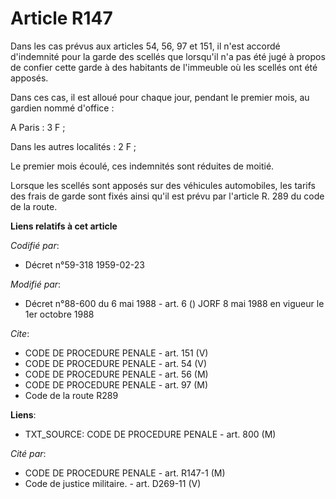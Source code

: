 # Article R147

Dans les cas prévus aux articles 54, 56, 97 et 151, il n'est accordé d'indemnité pour la garde des scellés que lorsqu'il n'a
pas été jugé à propos de confier cette garde à des habitants de l'immeuble où les scellés ont été apposés.

Dans ces cas, il est alloué pour chaque jour, pendant le premier mois, au gardien nommé d'office :

A Paris : 3 F ;

Dans les autres localités : 2 F ;

Le premier mois écoulé, ces indemnités sont réduites de moitié.

Lorsque les scellés sont apposés sur des véhicules automobiles, les tarifs des frais de garde sont fixés ainsi qu'il est
prévu par l'article R. 289 du code de la route.

**Liens relatifs à cet article**

_Codifié par_:

  - Décret n°59-318 1959-02-23

_Modifié par_:

  - Décret n°88-600 du 6 mai 1988 - art. 6 () JORF 8 mai 1988 en vigueur le 1er octobre 1988

_Cite_:

  - CODE DE PROCEDURE PENALE - art. 151 (V)
  - CODE DE PROCEDURE PENALE - art. 54 (V)
  - CODE DE PROCEDURE PENALE - art. 56 (M)
  - CODE DE PROCEDURE PENALE - art. 97 (M)
  - Code de la route R289

**Liens**:

  - TXT_SOURCE: CODE DE PROCEDURE PENALE - art. 800 (M)

_Cité par_:

  - CODE DE PROCEDURE PENALE - art. R147-1 (M)
  - Code de justice militaire. - art. D269-11 (V)
